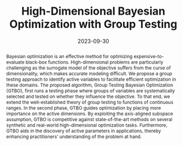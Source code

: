 ---
title: "High-Dimensional Bayesian Optimization with Group Testing"
date: 2023-09-30
publishDate: 2023-09-30
authors: ["Erik Hellsten*", "**Carl Hvarfner***", "Leonard Papenmeier*", "Luigi Nardi"]
publication_types: ["1"]
abstract:  "Bayesian optimization is an effective method for optimizing expensive-to-evaluate black-box functions. High-dimensional problems are particularly challenging as the surrogate model of the objective suffers from the curse of dimensionality, which makes accurate modeling difficult. We propose a group testing approach to identify active variables to facilitate efficient optimization in these domains. The proposed algorithm, Group Testing Bayesian Optimization (GTBO), first runs a testing phase where groups of variables are systematically selected and tested on whether they influence the objective. To that end, we extend the well-established theory of group testing to functions of continuous ranges. In the second phase, GTBO guides optimization by placing more importance on the active dimensions. By exploiting the axis-aligned subspace assumption, GTBO is competitive against state-of-the-art methods on several synthetic and real-world high-dimensional optimization tasks. Furthermore, GTBO aids in the discovery of active parameters in applications, thereby enhancing practitioners' understanding of the problem at hand."
featured: true
publication: "Preprint, 2023 (under review)."
links:
  - icon_pack: fas
    icon: scroll
    name: Link
    url: 'https://arxiv.org/abs/2310.03515v1'
---